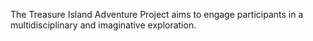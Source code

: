 The Treasure Island Adventure Project aims to engage participants in a multidisciplinary and imaginative exploration.
